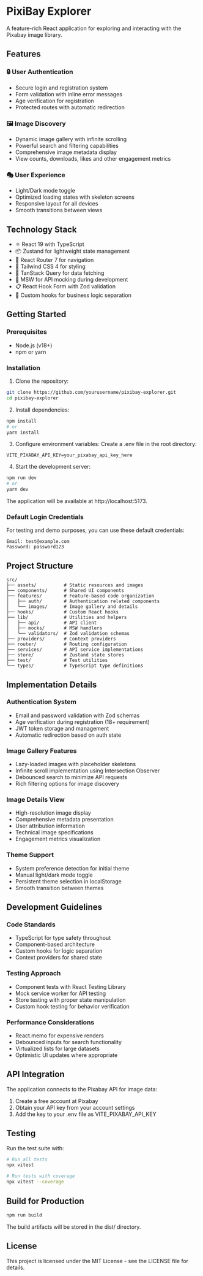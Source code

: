 # PixiBay Explorer

A feature-rich React application for exploring and interacting with the Pixabay image library.

## Features

### 🔒 **User Authentication**

- Secure login and registration system
- Form validation with inline error messages
- Age verification for registration
- Protected routes with automatic redirection

### 🖼️ **Image Discovery**

- Dynamic image gallery with infinite scrolling
- Powerful search and filtering capabilities
- Comprehensive image metadata display
- View counts, downloads, likes and other engagement metrics

### 🎭 **User Experience**

- Light/Dark mode toggle
- Optimized loading states with skeleton screens
- Responsive layout for all devices
- Smooth transitions between views

## Technology Stack

- ⚛️ React 19 with TypeScript
- 📦 Zustand for lightweight state management
- 🧭 React Router 7 for navigation
- 🎨 Tailwind CSS 4 for styling
- 🔄 TanStack Query for data fetching
- 🧪 MSW for API mocking during development
- 📋 React Hook Form with Zod validation
- 🧠 Custom hooks for business logic separation

## Getting Started

### Prerequisites

- Node.js (v18+)
- npm or yarn

### Installation

1. Clone the repository:

```bash
git clone https://github.com/yourusername/pixibay-explorer.git
cd pixibay-explorer
```

2. Install dependencies:

```bash
npm install
# or
yarn install
```

3. Configure environment variables:
   Create a .env file in the root directory:

```env
VITE_PIXABAY_API_KEY=your_pixabay_api_key_here
```

4. Start the development server:

```bash
npm run dev
# or
yarn dev
```

The application will be available at http://localhost:5173.

### Default Login Credentials

For testing and demo purposes, you can use these default credentials:

```
Email: test@example.com
Password: password123
```

## Project Structure

```
src/
├── assets/          # Static resources and images
├── components/      # Shared UI components
├── features/        # Feature-based code organization
│   ├── auth/        # Authentication related components
│   └── images/      # Image gallery and details
├── hooks/           # Custom React hooks
├── lib/             # Utilities and helpers
│   ├── api/         # API client
│   ├── mocks/       # MSW handlers
│   └── validators/  # Zod validation schemas
├── providers/       # Context providers
├── router/          # Routing configuration
├── services/        # API service implementations
├── store/           # Zustand state stores
├── test/            # Test utilities
└── types/           # TypeScript type definitions
```

## Implementation Details

### Authentication System

- Email and password validation with Zod schemas
- Age verification during registration (18+ requirement)
- JWT token storage and management
- Automatic redirection based on auth state

### Image Gallery Features

- Lazy-loaded images with placeholder skeletons
- Infinite scroll implementation using Intersection Observer
- Debounced search to minimize API requests
- Rich filtering options for image discovery

### Image Details View

- High-resolution image display
- Comprehensive metadata presentation
- User attribution information
- Technical image specifications
- Engagement metrics visualization

### Theme Support

- System preference detection for initial theme
- Manual light/dark mode toggle
- Persistent theme selection in localStorage
- Smooth transition between themes

## Development Guidelines

### Code Standards

- TypeScript for type safety throughout
- Component-based architecture
- Custom hooks for logic separation
- Context providers for shared state

### Testing Approach

- Component tests with React Testing Library
- Mock service worker for API testing
- Store testing with proper state manipulation
- Custom hook testing for behavior verification

### Performance Considerations

- React.memo for expensive renders
- Debounced inputs for search functionality
- Virtualized lists for large datasets
- Optimistic UI updates where appropriate

## API Integration

The application connects to the Pixabay API for image data:

1. Create a free account at Pixabay
2. Obtain your API key from your account settings
3. Add the key to your .env file as VITE_PIXABAY_API_KEY

## Testing

Run the test suite with:

```bash
# Run all tests
npx vitest

# Run tests with coverage
npx vitest --coverage
```

## Build for Production

```bash
npm run build
```

The build artifacts will be stored in the dist/ directory.

## License

This project is licensed under the MIT License - see the LICENSE file for details.
